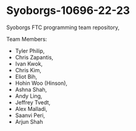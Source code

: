 # Syoborgs-10696-22-23
Syoborgs FTC programming team repository,

Team Members:
- Tyler Philip,
- Chris Zapantis,
- Ivan Kwok,
- Chris Kim,
- Eliot Bih,
- Hohin Woo (Hinson),
- Ashna Shah,
- Andy Ling,
- Jeffrey Tvedt,
- Alex Malladi,
- Saanvi Peri,
- Arjun Shah
